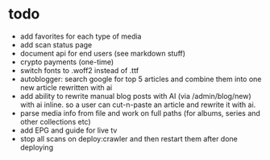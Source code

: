 # todo

-   add favorites for each type of media
-   add scan status page
-   document api for end users (see markdown stuff)
-   crypto payments (one-time)
-   switch fonts to .woff2 instead of .ttf
-   autoblogger: search google for top 5 articles and combine them into one new article rewritten with ai
-   add ability to rewrite manual blog posts with AI (via /admin/blog/new) with ai inline. so a user can cut-n-paste an article and rewrite it with ai.
-   parse media info from file and work on full paths (for albums, series and other collections etc)
-   add EPG and guide for live tv
-   stop all scans on deploy:crawler and then restart them after done deploying
